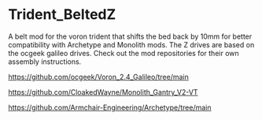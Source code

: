 # Trident_BeltedZ
A belt mod for the voron trident that shifts the bed back by 10mm for better compatibility with Archetype and Monolith mods. The Z drives are based on the ocgeek galileo drives. Check out the mod repositories for their own assembly instructions.

https://github.com/ocgeek/Voron_2.4_Galileo/tree/main

https://github.com/CloakedWayne/Monolith_Gantry_V2-VT

https://github.com/Armchair-Engineering/Archetype/tree/main
